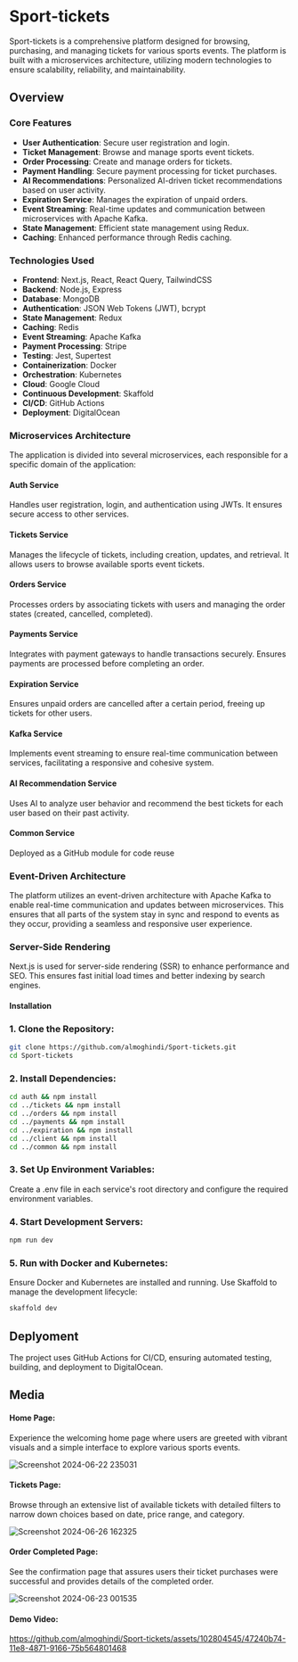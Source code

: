 # Sport-tickets

Sport-tickets is a comprehensive platform designed for browsing, purchasing, and managing tickets for various sports events. The platform is built with a microservices architecture, utilizing modern technologies to ensure scalability, reliability, and maintainability.

## Overview

### Core Features

- **User Authentication**: Secure user registration and login.
- **Ticket Management**: Browse and manage sports event tickets.
- **Order Processing**: Create and manage orders for tickets.
- **Payment Handling**: Secure payment processing for ticket purchases.
- **AI Recommendations**: Personalized AI-driven ticket recommendations based on user activity.
- **Expiration Service**: Manages the expiration of unpaid orders.
- **Event Streaming**: Real-time updates and communication between microservices with Apache Kafka.
- **State Management**: Efficient state management using Redux.
- **Caching**: Enhanced performance through Redis caching.

### Technologies Used

- **Frontend**: Next.js, React, React Query, TailwindCSS
- **Backend**: Node.js, Express
- **Database**: MongoDB
- **Authentication**: JSON Web Tokens (JWT), bcrypt
- **State Management**: Redux
- **Caching**: Redis
- **Event Streaming**: Apache Kafka
- **Payment Processing**: Stripe
- **Testing**: Jest, Supertest
- **Containerization**: Docker
- **Orchestration**: Kubernetes
- **Cloud**: Google Cloud
- **Continuous Development**: Skaffold
- **CI/CD**: GitHub Actions
- **Deployment**: DigitalOcean


### Microservices Architecture
The application is divided into several microservices, each responsible for a specific domain of the application:

#### Auth Service
Handles user registration, login, and authentication using JWTs. It ensures secure access to other services.

#### Tickets Service
Manages the lifecycle of tickets, including creation, updates, and retrieval. It allows users to browse available sports event tickets.

#### Orders Service
Processes orders by associating tickets with users and managing the order states (created, cancelled, completed).

#### Payments Service
Integrates with payment gateways to handle transactions securely. Ensures payments are processed before completing an order.

#### Expiration Service
Ensures unpaid orders are cancelled after a certain period, freeing up tickets for other users.

#### Kafka Service
Implements event streaming to ensure real-time communication between services, facilitating a responsive and cohesive system.

#### AI Recommendation Service
Uses AI to analyze user behavior and recommend the best tickets for each user based on their past activity.

#### Common Service
Deployed as a GitHub module for code reuse


### Event-Driven Architecture
The platform utilizes an event-driven architecture with Apache Kafka to enable real-time communication and updates between microservices. This ensures that all parts of the system stay in sync and respond to events as they occur, providing a seamless and responsive user experience.

### Server-Side Rendering
Next.js is used for server-side rendering (SSR) to enhance performance and SEO. This ensures fast initial load times and better indexing by search engines.

#### Installation

### 1. Clone the Repository:

```bash
git clone https://github.com/almoghindi/Sport-tickets.git
cd Sport-tickets
```

### 2. Install Dependencies:

```bash
cd auth && npm install
cd ../tickets && npm install
cd ../orders && npm install
cd ../payments && npm install
cd ../expiration && npm install
cd ../client && npm install
cd ../common && npm install
```

### 3. Set Up Environment Variables:
Create a .env file in each service's root directory and configure the required environment variables.

### 4. Start Development Servers:

```bash
npm run dev
```

### 5. Run with Docker and Kubernetes:
Ensure Docker and Kubernetes are installed and running. Use Skaffold to manage the development lifecycle:

```bash
skaffold dev
```

## Deplyoment

The project uses GitHub Actions for CI/CD, ensuring automated testing, building, and deployment to DigitalOcean.

## Media
#### Home Page:
Experience the welcoming home page where users are greeted with vibrant visuals and a simple interface to explore various sports events.

![Screenshot 2024-06-22 235031](https://github.com/almoghindi/Sport-tickets/assets/102804545/5d68cf17-f984-44cd-9d06-b2bced0cffd4)

#### Tickets Page:
Browse through an extensive list of available tickets with detailed filters to narrow down choices based on date, price range, and category.

![Screenshot 2024-06-26 162325](https://github.com/almoghindi/Sport-tickets/assets/102804545/25805887-0238-45a6-ac76-08be6d1c7c6b)


#### Order Completed Page:
See the confirmation page that assures users their ticket purchases were successful and provides details of the completed order.

![Screenshot 2024-06-23 001535](https://github.com/almoghindi/Sport-tickets/assets/102804545/64e756e6-c70c-4338-b228-33c0bc29240a)

#### Demo Video:

https://github.com/almoghindi/Sport-tickets/assets/102804545/47240b74-11e8-4871-9166-75b564801468
